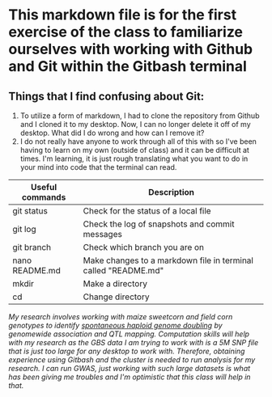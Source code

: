 # This markdown file is for the first exercise of the class to familiarize ourselves with working with Github and Git within the Gitbash terminal


## Things that I find confusing about Git:
1. To utilize a form of markdown, I had to clone the repository from Github and I cloned it to my desktop. Now, I can no longer delete it off of my desktop. What did I do wrong and how can I remove it?
2. I do not really have anyone to work through all of this with so I've been having to learn on my own (outside of class) and it can be difficult at times. I'm learning, it is just rough translating what you want to do in your mind into code that the terminal can read.


Useful commands | Description
--- | ---
git status | Check for the status of a local file
git log | Check the log of snapshots and commit messages
git branch | Check which branch you are on
nano README.md | Make changes to a markdown file in terminal called "README.md"
mkdir | Make a directory
cd | Change directory


_My research involves working with maize sweetcorn and field corn genotypes to identify [spontaneous haploid genome doubling](https://www.ncbi.nlm.nih.gov/pmc/articles/PMC7154852/) by genomewide association and QTL mapping. Computation skills will help with my research as the GBS data I am trying to work with is a 5M SNP file that is just too large for any desktop to work with. Therefore, obtaining experience using Gitbash and the cluster is needed to run analysis for my research. I can run GWAS, just working with such large datasets is what has been giving me troubles and I'm optimistic that this class will help in that._
